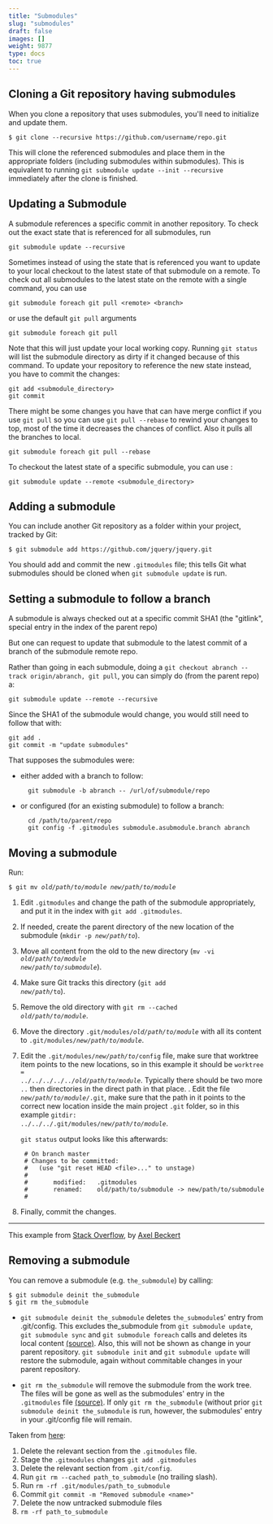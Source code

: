 ```yaml
---
title: "Submodules"
slug: "submodules"
draft: false
images: []
weight: 9877
type: docs
toc: true
---
```


## Cloning a Git repository having submodules
When you clone a repository that uses submodules, you'll need to initialize and update them.

    $ git clone --recursive https://github.com/username/repo.git

This will clone the referenced submodules and place them in the appropriate folders (including submodules within submodules). This is equivalent to running `git submodule update --init --recursive` immediately after the clone is finished.

## Updating a Submodule
A submodule references a specific commit in another repository. To check out the exact state that is referenced for all submodules, run

    git submodule update --recursive

Sometimes instead of using the state that is referenced you want to update to your local checkout to the latest state of that submodule on a remote. 
To check out all submodules to the latest state on the remote with a single command, you can use

    git submodule foreach git pull <remote> <branch>

or use the default `git pull` arguments

    git submodule foreach git pull

Note that this will just update your local working copy. Running `git status` will list the submodule directory as dirty if it changed because of this command. To update your repository to reference the new state instead, you have to commit the changes:

    git add <submodule_directory>
    git commit

There might be some changes you have that can have merge conflict if you use `git pull` so you can use `git pull --rebase` to rewind your changes to top, most of the time it decreases the chances of conflict. Also it pulls all the branches to local.

    git submodule foreach git pull --rebase

To checkout the latest state of a specific submodule, you can use :

    git submodule update --remote <submodule_directory>

## Adding a submodule
You can include another Git repository as a folder within your project, tracked by Git:

    $ git submodule add https://github.com/jquery/jquery.git

You should add and commit the new `.gitmodules` file; this tells Git what submodules should be cloned when `git submodule update` is run.

## Setting a submodule to follow a branch
A submodule is always checked out at a specific commit SHA1 (the "gitlink", special entry in the index of the parent repo)

But one can request to update that submodule to the latest commit of a branch of the submodule remote repo.

Rather than going in each submodule, doing a `git checkout abranch --track origin/abranch, git pull`, you can simply do (from the parent repo) a:

    git submodule update --remote --recursive

Since the SHA1 of the submodule would change, you would still need to follow that with:

    git add .
    git commit -m "update submodules"

That supposes the submodules were:

- either added with a branch to follow:

        git submodule -b abranch -- /url/of/submodule/repo

- or configured (for an existing submodule) to follow a branch:

        cd /path/to/parent/repo
        git config -f .gitmodules submodule.asubmodule.branch abranch
    

## Moving a submodule
<!-- if version [gt 1.8] -->
Run:
<pre><code>$ git mv <em>old/path/to/module</em> <em>new/path/to/module</em></pre></code>

<!-- end version if -->

<!-- if version [lte 1.8] -->
1. Edit `.gitmodules` and change the path of the submodule appropriately, and put it in the index with `git add .gitmodules`.
2. If needed, create the parent directory of the new location of the submodule (<code>mkdir -p *new/path/to*</code>).
3. Move all content from the old to the new directory (<code>mv -vi *old/path/to/module* *new/path/to/submodule*</code>).
4. Make sure Git tracks this directory (<code>git add *new/path*/to</code>).
5. Remove the old directory with <code>git rm --cached *old/path/to/module*</code>.
6. Move the directory <code>.git/modules/*old/path/to/module*</code> with all its content to <code>.git/modules/*new/path/to/module*</code>.
7. Edit the <code>.git/modules/*new/path/to*/config</code> file, make sure that worktree item points to the new locations, so in this example it should be <code>worktree = ../../../../../*old/path/to/module*</code>. Typically there should be two more `..` then directories in the direct path in that place.
. Edit the file <code>*new/path/to/module*/.git</code>, make sure that the path in it points to the correct new location inside the main project `.git` folder, so in this example <code>gitdir: ../../../.git/modules/*new/path/to/module*</code>.
   
   `git status` output looks like this afterwards:
   
        # On branch master
        # Changes to be committed:
        #   (use "git reset HEAD <file>..." to unstage)
        #
        #       modified:   .gitmodules
        #       renamed:    old/path/to/submodule -> new/path/to/submodule
        #

8. Finally, commit the changes.
<!-- end version if -->
---
This example from [Stack Overflow](http://stackoverflow.com/a/6310246), by [Axel Beckert](http://stackoverflow.com/users/793172)

## Removing a submodule
<!-- if version [gt 1.8] -->
You can remove a submodule (e.g. `the_submodule`) by calling:

    $ git submodule deinit the_submodule
    $ git rm the_submodule 

 - `git submodule deinit the_submodule` deletes `the_submodule`s' entry from .git/config. This excludes the_submodule from `git submodule update`, `git submodule sync` and `git submodule foreach` calls and deletes its local content [(source)](https://git-scm.com/docs/git-submodule#git-submodule-deinit). Also, this will not be shown as change in your parent repository. `git submodule init` and `git submodule update` will restore the submodule, again without commitable changes in your parent repository.

  - `git rm the_submodule` will remove the submodule from the work tree. The files will be gone as well as the submodules' entry in the `.gitmodules` file [(source)](https://git-scm.com/docs/git-rm#_submodules). If only `git rm the_submodule` (without prior `git submodule deinit the_submodule` is run, however, the submodules' entry in your .git/config file will remain.
<!-- end version if -->
<!-- if version [lt 1.8] -->
Taken from [here](http://stackoverflow.com/a/1260982/7598462):
  
 1. Delete the relevant section from the `.gitmodules` file.
 2. Stage the `.gitmodules` changes `git add .gitmodules`
 3. Delete the relevant section from `.git/config`.
 4. Run `git rm --cached path_to_submodule` (no trailing slash).
 5. Run `rm -rf .git/modules/path_to_submodule`
 6. Commit `git commit -m "Removed submodule <name>"`
 7. Delete the now untracked submodule files
 8. `rm -rf path_to_submodule`

<!-- end version if -->


